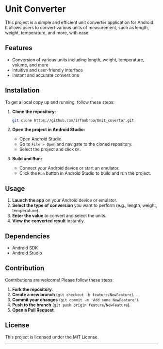 
# Unit Converter

This project is a simple and efficient unit converter application for Android. It allows users to convert various units of measurement, such as length, weight, temperature, and more, with ease.

## Features
- Conversion of various units including length, weight, temperature, volume, and more
- Intuitive and user-friendly interface
- Instant and accurate conversions

## Installation
To get a local copy up and running, follow these steps:

1. **Clone the repository:**
   ```sh
   git clone https://github.com/irfanbroo/Unit_covertor.git
   ```

2. **Open the project in Android Studio:**
   - Open Android Studio.
   - Go to `File > Open` and navigate to the cloned repository.
   - Select the project and click `OK`.

3. **Build and Run:**
   - Connect your Android device or start an emulator.
   - Click the `Run` button in Android Studio to build and run the project.

## Usage
1. **Launch the app** on your Android device or emulator.
2. **Select the type of conversion** you want to perform (e.g., length, weight, temperature).
3. **Enter the value** to convert and select the units.
4. **View the converted result** instantly.

## Dependencies
- Android SDK
- Android Studio

## Contribution
Contributions are welcome! Please follow these steps:
1. **Fork the repository.**
2. **Create a new branch** (`git checkout -b feature/NewFeature`).
3. **Commit your changes** (`git commit -m 'Add some NewFeature'`).
4. **Push to the branch** (`git push origin feature/NewFeature`).
5. **Open a Pull Request**.

## License
This project is licensed under the MIT License.

---

